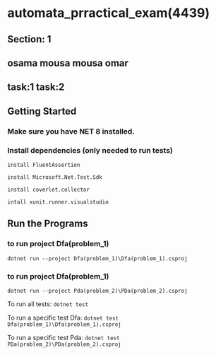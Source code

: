 # automata_prractical_exam(4439)
## Section: 1
## osama mousa mousa omar
## task:1       task:2

## Getting Started
### Make sure you have NET 8 installed. 

### Install dependencies (only needed to run tests) 

 
 ``` install FluentAssertion ```
 
``` install Microsoft.Net.Test.Sdk ```

``` install coverlet.collector ```

 ``` intall xunit.runner.visualstudio ```


## Run the Programs
### to run project Dfa(problem_1)
``` dotnet run --project Dfa(problem_1)\Dfa(problem_1).csproj  ```

### to run project Dfa(problem_1)

``` dotnet run --project Pda(problem_2)\PDa(problem_2).csproj ```

 To run all tests: ``` dotnet test ```
 
To run a specific test Dfa: ```dotnet test Dfa(problem_1)\Dfa(problem_1).csproj ```

To run a specific test Pda: ``` dotnet test PDa(problem_2)\PDa(problem_2).csproj ```
